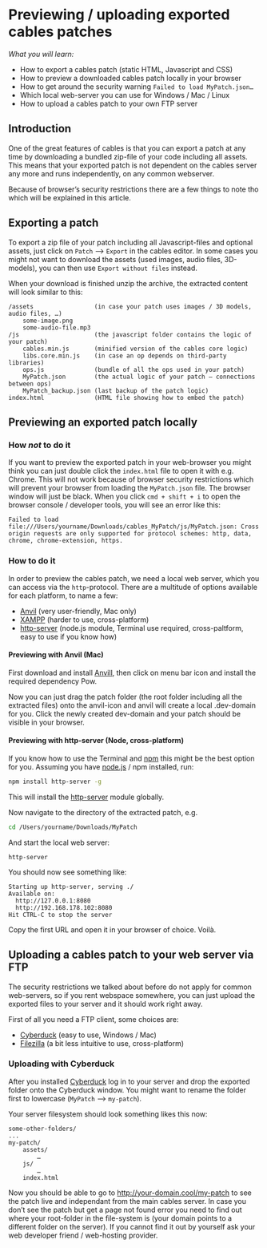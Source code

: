 # Previewing / uploading exported cables patches

*What you will learn:*  

- How to export a cables patch (static HTML, Javascript and CSS)
- How to preview a downloaded cables patch locally in your browser
- How to get around the security warning `Failed to load MyPatch.json…`
- Which local web-server you can use for Windows / Mac / Linux
- How to upload a cables patch to your own FTP server

## Introduction

One of the great features of cables is that you can export a patch at any time by downloading a bundled zip-file of your code including all assets. This means that your exported patch is not dependent on the cables server any more and runs independently, on any common webserver.  

Because of browser’s security restrictions there are a few things to note tho which will be explained in this article.

## Exporting a patch

To export a zip file of your patch including all Javascript-files and optional assets, just click on `Patch` —> `Export` in the cables editor. In some cases you might not want to download the assets (used images, audio files, 3D-models), you can then use `Export without files` instead.  

When your download is finished unzip the archive, the extracted content will look similar to this:

```
/assets					(in case your patch uses images / 3D models, audio files, …)
	some-image.png
	some-audio-file.mp3
/js						(the javascript folder contains the logic of your patch)
	cables.min.js		(minified version of the cables core logic)
	libs.core.min.js	(in case an op depends on third-party libraries)
	ops.js				(bundle of all the ops used in your patch)
	MyPatch.json		(the actual logic of your patch – connections between ops)
    MyPatch_backup.json	(last backup of the patch logic)
index.html				(HTML file showing how to embed the patch)

```

## Previewing an exported patch locally

### How _not_ to do it

If you want to preview the exported patch in your web-browser you might think you can just double click the `index.html` file to open it with e.g. Chrome. This will not work because of browser security restrictions which will prevent your browser from loading the `MyPatch.json` file. The browser window will just be black. When you click `cmd + shift + i` to open the browser console / developer tools, you will see an error like this:

```
Failed to load file:///Users/yourname/Downloads/cables_MyPatch/js/MyPatch.json: Cross origin requests are only supported for protocol schemes: http, data, chrome, chrome-extension, https.
```

### How to do it

In order to preview the cables patch, we need a local web server, which you can access via the `http`-protocol. There are a multitude of options available for each platform, to name a few:

- [Anvil](https://anvilformac.com) (very user-friendly, Mac only)
- [XAMPP](https://www.apachefriends.org/de/index.html) (harder to use, cross-platform)
- [http-server](https://www.npmjs.com/package/http-server) (node.js module, Terminal use required, cross-paltform, easy to use if you know how)

#### Previewing with Anvil (Mac)

First download and install [Anvill](https://anvilformac.com/), then click on menu bar icon and install the required dependency Pow.

Now you can just drag the patch folder (the root folder including all the extracted files) onto the anvil-icon and anvil will create a local .dev-domain for you. Click the newly created dev-domain and your patch should be visible in your browser.

#### Previewing with http-server (Node, cross-platform)

If you know how to use the Terminal and [npm](https://www.npmjs.com/) this might be the best option for you. Assuming you have [node.js](https://nodejs.org/en/) / npm installed, run:

```Bash
npm install http-server -g
```

This will install the [http-server](https://www.npmjs.com/package/http-server) module globally.

Now navigate to the directory of the extracted patch, e.g. 

```Bash
cd /Users/yourname/Downloads/MyPatch
```

And start the local web server:

```
http-server
```

You should now see something like:

```
Starting up http-server, serving ./
Available on:
  http://127.0.0.1:8080
  http://192.168.178.102:8080
Hit CTRL-C to stop the server
```

Copy the first URL and open it in your browser of choice. Voilà.

## Uploading a cables patch to your web server via FTP

The security restrictions we talked about before do not apply for common web-servers, so if you rent webspace somewhere, you can just upload the exported files to your server and it should work right away.

First of all you need a FTP client, some choices are:

- [Cyberduck](https://cyberduck.io) (easy to use, Windows / Mac) 
- [Filezilla](https://filezilla-project.org/) (a bit less intuitive to use, cross-platform)

### Uploading with Cyberduck

After you installed [Cyberduck](https://cyberduck.io) log in to your server and drop the exported folder onto the Cyberduck window. You might want to rename the folder first to lowercase (`MyPatch` —> `my-patch`).

Your server filesystem should look something likes this now:

```
some-other-folders/
...
my-patch/
	assets/
	    …
	js/
	    …
	index.html
```

Now you should be able to go to http://your-domain.cool/my-patch to see the patch live and independant from the main cables server. In case you don’t see the patch but get a page not found error you need to find out where your root-folder in the file-system is (your domain points to a different folder on the server). If you cannot find it out by yourself ask your web developer friend / web-hosting provider.

